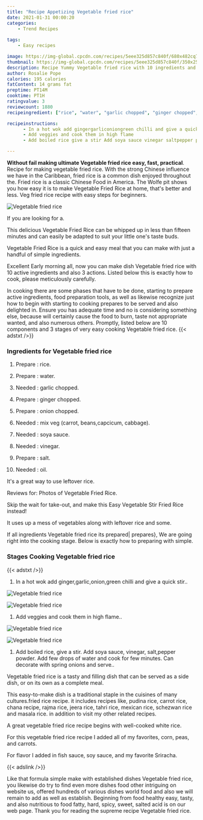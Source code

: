 ```yaml
---
title: "Recipe Appetizing Vegetable fried rice"
date: 2021-01-31 00:00:20
categories:
    - Trend Recipes
    
tags:
    - Easy recipes

image: https://img-global.cpcdn.com/recipes/5eee325d857c840f/680x482cq70/vegetable-fried-rice-recipe-main-photo.jpg
thumbnail: https://img-global.cpcdn.com/recipes/5eee325d857c840f/350x250cq70/vegetable-fried-rice-recipe-main-photo.jpg
description: Recipe Yummy Vegetable fried rice with 10 ingredients and 3 stages of easy cooking.
author: Rosalie Pope
calories: 195 calories
fatContent: 14 grams fat
preptime: PT14M
cooktime: PT1H
ratingvalue: 3
reviewcount: 1880
recipeingredient: ["rice", "water", "garlic chopped", "ginger chopped", "onion chopped", "mix veg carrot beanscapcicum cabbage", "soya sauce", "vinegar", "salt", "oil"]

recipeinstructions: 
      - In a hot wok add gingergarliconiongreen chilli and give a quick stir 
      - Add veggies and cook them in high flame 
      - Add boiled rice give a stir Add soya sauce vinegar saltpepper powder Add few drops of water and cook for few minutes Can decorate with spring onions and serve

---
```




**Without fail making ultimate Vegetable fried rice easy, fast, practical**. Recipe for making vegetable fried rice. With the strong Chinese influence we have in the Caribbean, fried rice is a common dish enjoyed throughout the. Fried rice is a classic Chinese Food in America. The Wolfe pit shows you how easy it is to make Vegetable Fried Rice at home, that&#39;s better and less. Veg fried rice recipe with easy steps for beginners.


![Vegetable fried rice](https://img-global.cpcdn.com/recipes/5eee325d857c840f/680x482cq70/vegetable-fried-rice-recipe-main-photo.jpg "Vegetable fried rice")



If you are looking for a.

This delicious Vegetable Fried Rice can be whipped up in less than fifteen minutes and can easily be adapted to suit your little one&#39;s taste buds.

Vegetable Fried Rice is a quick and easy meal that you can make with just a handful of simple ingredients.


Excellent Early morning all, now you can make dish Vegetable fried rice with 10 active ingredients and also 3 actions. Listed below this is exactly how to cook, please meticulously carefully.

In cooking there are some phases that have to be done, starting to prepare active ingredients, food preparation tools, as well as likewise recognize just how to begin with starting to cooking prepares to be served and also delighted in. Ensure you has adequate time and no is considering something else, because will certainly cause the food to burn, taste not appropriate wanted, and also numerous others. Promptly, listed below are 10 components and 3 stages of very easy cooking Vegetable fried rice.
{{< adstxt />}}

### Ingredients for Vegetable fried rice


1. Prepare  : rice.

1. Prepare  : water.

1. Needed  : garlic chopped.

1. Prepare  : ginger chopped.

1. Prepare  : onion chopped.

1. Needed  : mix veg (carrot, beans,capcicum, cabbage).

1. Needed  : soya sauce.

1. Needed  : vinegar.

1. Prepare  : salt.

1. Needed  : oil.


It&#39;s a great way to use leftover rice.

Reviews for: Photos of Vegetable Fried Rice.

Skip the wait for take-out, and make this Easy Vegetable Stir Fried Rice instead!

It uses up a mess of vegetables along with leftover rice and some.


If all ingredients Vegetable fried rice its prepared| prepares}, We are going right into the cooking stage. Below is exactly how to preparing with simple.

### Stages Cooking Vegetable fried rice

{{< adstxt />}}


1. In a hot wok add ginger,garlic,onion,green chilli and give a quick stir..



![Vegetable fried rice](https://img-global.cpcdn.com/steps/9b2c3863a2b10cce/160x128cq70/vegetable-fried-rice-recipe-step-1-photo.jpg" "Vegetable fried rice")

![Vegetable fried rice](https://img-global.cpcdn.com/steps/301af987779efd6a/160x128cq70/vegetable-fried-rice-recipe-step-1-photo.jpg" "Vegetable fried rice")



1. Add veggies and cook them in high flame..



![Vegetable fried rice](https://img-global.cpcdn.com/steps/273ed4d2a2702147/160x128cq70/vegetable-fried-rice-recipe-step-2-photo.jpg" "Vegetable fried rice")

![Vegetable fried rice](https://img-global.cpcdn.com/steps/6e41ef65777d3f25/160x128cq70/vegetable-fried-rice-recipe-step-2-photo.jpg" "Vegetable fried rice")



1. Add boiled rice, give a stir. Add soya sauce, vinegar, salt,pepper powder. Add few drops of water and cook for few minutes. Can decorate with spring onions and serve..




Vegetable fried rice is a tasty and filling dish that can be served as a side dish, or on its own as a complete meal.

This easy-to-make dish is a traditional staple in the cuisines of many cultures.fried rice recipe. it includes recipes like, pudina rice, carrot rice, chana recipe, rajma rice, jeera rice, tahri rice, mexican rice, schezwan rice and masala rice. in addition to visit my other related recipes.

A great vegetable fried rice recipe begins with well-cooked white rice.

For this vegetable fried rice recipe I added all of my favorites, corn, peas, and carrots.

For flavor I added in fish sauce, soy sauce, and my favorite Sriracha.


{{< adslink />}}

Like that formula simple make with established dishes Vegetable fried rice, you likewise do try to find even more dishes food other intriguing on website us, offered hundreds of various dishes world food and also we will remain to add as well as establish. Beginning from food healthy easy, tasty, and also nutritious to food fatty, hard, spicy, sweet, salted acid is on our web page. Thank you for reading the supreme recipe Vegetable fried rice.
